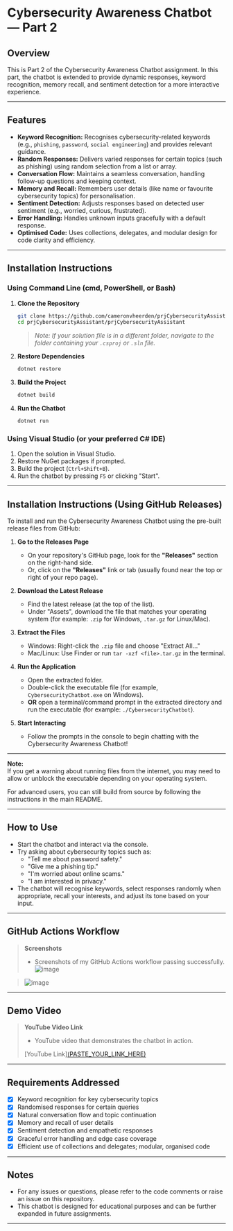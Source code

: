 # Cybersecurity Awareness Chatbot — Part 2

## Overview

This is Part 2 of the Cybersecurity Awareness Chatbot assignment. In this part, the chatbot is extended to provide dynamic responses, keyword recognition, memory recall, and sentiment detection for a more interactive experience.

---

## Features

- **Keyword Recognition:** Recognises cybersecurity-related keywords (e.g., `phishing`, `password`, `social engineering`) and provides relevant guidance.
- **Random Responses:** Delivers varied responses for certain topics (such as phishing) using random selection from a list or array.
- **Conversation Flow:** Maintains a seamless conversation, handling follow-up questions and keeping context.
- **Memory and Recall:** Remembers user details (like name or favourite cybersecurity topics) for personalisation.
- **Sentiment Detection:** Adjusts responses based on detected user sentiment (e.g., worried, curious, frustrated).
- **Error Handling:** Handles unknown inputs gracefully with a default response.
- **Optimised Code:** Uses collections, delegates, and modular design for code clarity and efficiency.

---

## Installation Instructions

### Using Command Line (cmd, PowerShell, or Bash)

1. **Clone the Repository**

   ```bash
   git clone https://github.com/cameronvheerden/prjCybersecurityAssistant.git
   cd prjCybersecurityAssistant/prjCybersecurityAssistant
   ```
   > _Note: If your solution file is in a different folder, navigate to the folder containing your `.csproj` or `.sln` file._

2. **Restore Dependencies**

   ```bash
   dotnet restore
   ```

3. **Build the Project**

   ```bash
   dotnet build
   ```

4. **Run the Chatbot**

   ```bash
   dotnet run
   ```

### Using Visual Studio (or your preferred C# IDE)

1. Open the solution in Visual Studio.
2. Restore NuGet packages if prompted.
3. Build the project (`Ctrl+Shift+B`).
4. Run the chatbot by pressing `F5` or clicking "Start".

---

## Installation Instructions (Using GitHub Releases)

To install and run the Cybersecurity Awareness Chatbot using the pre-built release files from GitHub:

1. **Go to the Releases Page**
   - On your repository's GitHub page, look for the **"Releases"** section on the right-hand side.
   - Or, click on the **"Releases"** link or tab (usually found near the top or right of your repo page).

2. **Download the Latest Release**
   - Find the latest release (at the top of the list).
   - Under "Assets", download the file that matches your operating system (for example: `.zip` for Windows, `.tar.gz` for Linux/Mac).

3. **Extract the Files**
   - Windows: Right-click the `.zip` file and choose "Extract All..."
   - Mac/Linux: Use Finder or run `tar -xzf <file>.tar.gz` in the terminal.

4. **Run the Application**
   - Open the extracted folder.
   - Double-click the executable file (for example, `CybersecurityChatbot.exe` on Windows).
   - **OR** open a terminal/command prompt in the extracted directory and run the executable (for example: `./CybersecurityChatbot`).

5. **Start Interacting**
   - Follow the prompts in the console to begin chatting with the Cybersecurity Awareness Chatbot!

---

**Note:**  
If you get a warning about running files from the internet, you may need to allow or unblock the executable depending on your operating system.

For advanced users, you can still build from source by following the instructions in the main README.

---

## How to Use

- Start the chatbot and interact via the console.
- Try asking about cybersecurity topics such as:
    - "Tell me about password safety."
    - "Give me a phishing tip."
    - "I'm worried about online scams."
    - "I am interested in privacy."
- The chatbot will recognise keywords, select responses randomly when appropriate, recall your interests, and adjust its tone based on your input.

---

## GitHub Actions Workflow

> **Screenshots**
>
> - Screenshots of my GitHub Actions workflow passing successfully.
> ![image](https://github.com/user-attachments/assets/66bf054e-08d1-46f5-aef4-2c2bfa8015e3)

> ![image](https://github.com/user-attachments/assets/b138f04d-4150-45f6-b315-ac808574b9b9)


---

## Demo Video

> **YouTube Video Link**
>
> - YouTube video that demonstrates the chatbot in action.
>
> [YouTube Link][(PASTE_YOUR_LINK_HERE)](https://youtu.be/2HEV3OUzM2U)

---

## Requirements Addressed

- [x] Keyword recognition for key cybersecurity topics
- [x] Randomised responses for certain queries
- [x] Natural conversation flow and topic continuation
- [x] Memory and recall of user details
- [x] Sentiment detection and empathetic responses
- [x] Graceful error handling and edge case coverage
- [x] Efficient use of collections and delegates; modular, organised code

---

## Notes

- For any issues or questions, please refer to the code comments or raise an issue on this repository.
- This chatbot is designed for educational purposes and can be further expanded in future assignments.

---
